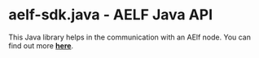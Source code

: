 # aelf-sdk.java - AELF Java API

This Java library helps in the communication with an AElf node. You can find out more [**here**](https://github.com/AElfProject/aelf-sdk.java).